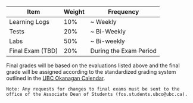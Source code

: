 | Item             | Weight | Frequency              |
|------------------|--------|------------------------|
| Learning Logs    | 10%    | ~ Weekly               |
| Tests            | 20%    | ~ Bi-Weekly            |
| Labs             | 50%    | ~ Bi-weekly            |
| Final Exam (TBD) | 20%    | During the Exam Period |

Final grades will be based on the evaluations listed above and the final grade will be assigned according to the standardized grading system outlined in the [UBC Okanagan Calendar](http://okanagan.students.ubc.ca/calendar/).

```{note}
Note: Any requests for changes to final exams must be sent to the office of the Associate Dean of Students (fos.students.ubco@ubc.ca).
```